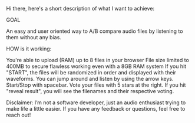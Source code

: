 Hi there, here's a short description of what I want to achieve:

GOAL

An easy and user oriented way to A/B compare audio files by listening to them without any bias.

HOW is it working:

You're able to upload (RAM) up to 8 files in your browser
  File size limited to 400MB to secure flawless working even with a 8GB RAM system
If you hit "START", the files will be randomized in order and displayed with their waveforms.
You can jump around and listen by using the arrow keys. Start/Stop with spacebar.
Vote your files with 5 stars at the right.
If you hit "reveal result", you will see the filenames and their respective voting.

Disclaimer:
I’m not a software developer, just an audio enthusiast trying to make life a little easier. If you have any feedback or questions, feel free to reach out!
